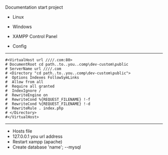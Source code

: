 Documentation start project 
- Linux 

- Windows 
- XAMPP Control Panel
- Config
- ------------------
    #<VirtualHost url ////.com:80> 
    # DocumentRoot cd path..to..you..comp\dev-custom\public
    # ServerName url ////.com
    # <Directory "cd path..to..you..comp\dev-custom\public">
    #  Options Indexes FollowSymLinks
    #  Allow from all
    #  Require all granted
    #  IndexIgnore /
    #  RewriteEngine on
    #  RewriteCond %{REQUEST_FILENAME} !-f
    #  RewriteCond %{REQUEST_FILENAME} !-d
    #  RewriteRule . index.php
    # </Directory>
    #</VirtualHost>
--------------------
- Hosts file
- 127.0.0.1 you url address
- Restart xampp (apache)
- Create database 'name'; --mysql
